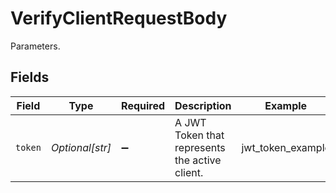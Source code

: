 # VerifyClientRequestBody

Parameters.


## Fields

| Field                                          | Type                                           | Required                                       | Description                                    | Example                                        |
| ---------------------------------------------- | ---------------------------------------------- | ---------------------------------------------- | ---------------------------------------------- | ---------------------------------------------- |
| `token`                                        | *Optional[str]*                                | :heavy_minus_sign:                             | A JWT Token that represents the active client. | jwt_token_example                              |